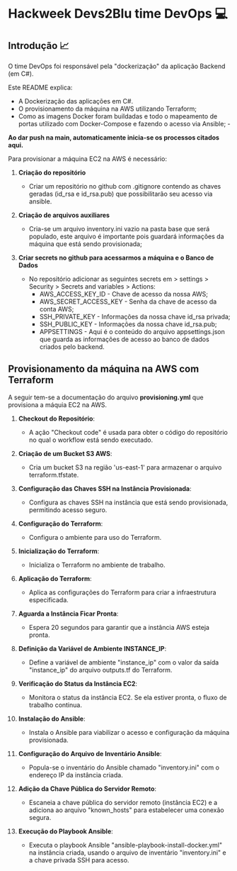 
# Hackweek Devs2Blu time DevOps 💻

## Introdução 📈

O time DevOps foi responsável pela "dockerização" da aplicação Backend (em C#).

Este README explica:
- A Dockerização das aplicações em C#.
 - O provisionamento da máquina na AWS utilizando Terraform;
 - Como as imagens Docker foram buildadas e todo o mapeamento de portas utilizado com Docker-Compose e fazendo o acesso via Ansible;  - 

**Ao dar push na main, automaticamente inicia-se os processos citados aqui.**

Para provisionar a máquina EC2 na AWS é necessário: 

1.  **Criação do repositório**
	- Criar um repositório no github com .gitignore contendo as chaves geradas (id_rsa e id_rsa.pub) que possibilitarão seu acesso via ansible.
	
2. **Criação de arquivos auxiliares**
	- Cria-se um arquivo inventory.ini vazio na pasta base que será populado, este arquivo é importante pois guardará informações da máquina que está sendo provisionada;

3. **Criar secrets no github para acessarmos a máquina e o Banco de Dados**
	- No repositório adicionar as seguintes secrets em > settings > Security > Secrets and variables > Actions: 
		- AWS_ACCESS_KEY_ID - Chave de acesso da nossa AWS;
		- AWS_SECRET_ACCESS_KEY - Senha da chave de acesso da conta AWS;
		- SSH_PRIVATE_KEY - Informações da nossa chave id_rsa privada;
		- SSH_PUBLIC_KEY - Informações da nossa chave id_rsa.pub;
		- APPSETTINGS - Aqui é o conteúdo do arquivo appsettings.json que guarda as informações de acesso ao banco de dados criados pelo backend.


## Provisionamento da máquina na AWS com Terraform

A seguir tem-se a documentação do arquivo **provisioning.yml** que provisiona a máquia EC2 na AWS.
		
1.  **Checkout do Repositório**:
    
    -   A ação "Checkout code" é usada para obter o código do repositório no qual o workflow está sendo executado.
2.  **Criação de um Bucket S3 AWS**:
    
    -   Cria um bucket S3 na região 'us-east-1' para armazenar o arquivo terraform.tfstate.
3.  **Configuração das Chaves SSH na Instância Provisionada**:
    
    -   Configura as chaves SSH na instância que está sendo provisionada, permitindo acesso seguro.
4.  **Configuração do Terraform**:
    
    -   Configura o ambiente para uso do Terraform.
5.  **Inicialização do Terraform**:
    
    -   Inicializa o Terraform no ambiente de trabalho.
6.  **Aplicação do Terraform**:
    
	   -  Aplica as configurações do Terraform para criar a infraestrutura especificada.
    
7.  **Aguarda a Instância Ficar Pronta**:
    
	  - Espera 20 segundos para garantir que a instância AWS esteja pronta.
8.  **Definição da Variável de Ambiente INSTANCE_IP**:
    
	  - Define a variável de ambiente "instance_ip" com o valor da saída "instance_ip" do arquivo outputs.tf do Terraform.
9.  **Verificação do Status da Instância EC2**:
	- Monitora o status da instância EC2. Se ela estiver pronta, o fluxo de trabalho continua.

11.  **Instalação do Ansible**:
	 - Instala o Ansible para viabilizar o acesso e configuração da máquina provisionada.
	
12.  **Configuração do Arquivo de Inventário Ansible**:
		-  Popula-se o inventário do Ansible chamado "inventory.ini" com o endereço IP da instância criada.

14.  **Adição da Chave Pública do Servidor Remoto**:    
	    - Escaneia a chave pública do servidor remoto (instância EC2) e a adiciona ao arquivo "known_hosts" para estabelecer uma conexão segura.
15.  **Execução do Playbook Ansible**:
		- Executa o playbook Ansible "ansible-playbook-install-docker.yml" na instância criada, usando o arquivo de inventário "inventory.ini" e a chave privada SSH para acesso.